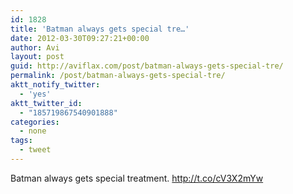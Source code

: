 ```yaml
---
id: 1828
title: 'Batman always gets special tre…'
date: 2012-03-30T09:27:21+00:00
author: Avi
layout: post
guid: http://aviflax.com/post/batman-always-gets-special-tre/
permalink: /post/batman-always-gets-special-tre/
aktt_notify_twitter:
  - 'yes'
aktt_twitter_id:
  - "185719867540901888"
categories:
  - none
tags:
  - tweet
---
```

Batman always gets special treatment. <a href="http://t.co/cV3X2mYw" rel="nofollow">http://t.co/cV3X2mYw</a>